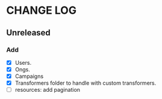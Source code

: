 # CHANGE LOG

## Unreleased

### Add
- [x] Users.
- [x] Ongs.
- [x] Campaigns
- [x] Transformers folder to handle with custom transformers.
- [ ] resources: add pagination
